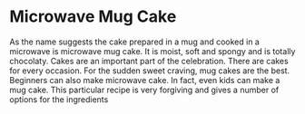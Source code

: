 # Microwave Mug Cake

As the name suggests the cake prepared in a mug and cooked in a microwave is microwave mug cake. It is moist, soft and spongy and is totally chocolaty. Cakes are an important part of the celebration. There are cakes for every occasion. For the sudden sweet craving, mug cakes are the best. Beginners can also make microwave cake. In fact, even kids can make a mug cake. This particular recipe is very forgiving and gives a number of options for the ingredients

